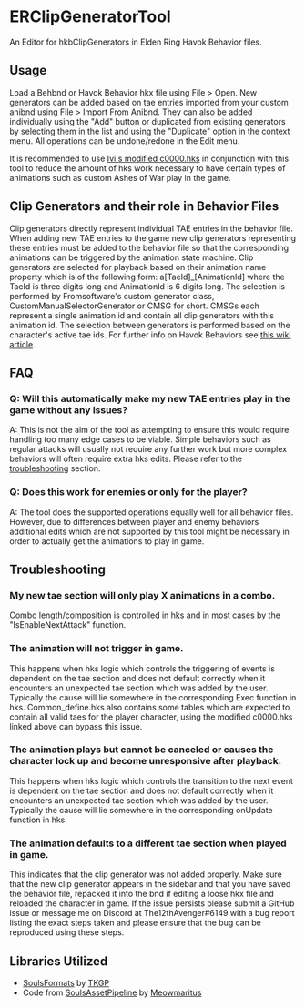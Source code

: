 # ERClipGeneratorTool
An Editor for hkbClipGenerators in Elden Ring Havok Behavior files.

## Usage
Load a Behbnd or Havok Behavior hkx file using File > Open.
New generators can be added based on tae entries imported from your custom anibnd using File > Import From Anibnd.
They can also be added individually using the "Add" button or duplicated from existing generators by selecting them in the list and using the "Duplicate" option in the context menu.
All operations can be undone/redone in the Edit menu.

It is recommended to use [Ivi's modified c0000.hks](https://github.com/ividyon/EldenRingHKS) in conjunction with this tool to reduce the amount of hks work necessary to have certain types of animations such as custom Ashes of War play in the game.

## Clip Generators and their role in Behavior Files
Clip generators directly represent individual TAE entries in the behavior file. When adding new TAE entries to the game new clip generators representing these entries must be added to the behavior file so that the corresponding animations can be triggered by the animation state machine. Clip generators are selected for playback based on their animation name property which is of the following form: a\[TaeId]_\[AnimationId] where the TaeId is three digits long and AnimationId is 6 digits long. The selection is performed by Fromsoftware's custom generator class, CustomManualSelectorGenerator or CMSG for short. CMSGs each represent a single animation id and contain all clip generators with this animation id. The selection between generators is performed based on the character's active tae ids. For further info on Havok Behaviors see [this wiki article](http://soulsmodding.wikidot.com/topics:havok-behavior-editing).

## FAQ

### Q: Will this automatically make my new TAE entries play in the game without any issues?
A: This is not the aim of the tool as attempting to ensure this would require handling too many edge cases to be viable. Simple behaviors such as regular attacks will usually not require any further work but more complex behaviors will often require extra hks edits. Please refer to the [troubleshooting](#Troubleshooting) section.

### Q: Does this work for enemies or only for the player?
A: The tool does the supported operations equally well for all behavior files. However, due to differences between player and enemy behaviors additional edits which are not supported by this tool might be necessary in order to actually get the animations to play in game.

## Troubleshooting

### My new tae section will only play X animations in a combo.
Combo length/composition is controlled in hks and in most cases by the "IsEnableNextAttack" function.

### The animation will not trigger in game.
This happens when hks logic which controls the triggering of events is dependent on the tae section and does not default correctly when it encounters an unexpected tae section which was added by the user. Typically the cause will lie somewhere in the corresponding Exec function in hks. Common_define.hks also contains some tables which are expected to contain all valid taes for the player character, using the modified c0000.hks linked above can bypass this issue.

### The animation plays but cannot be canceled or causes the character lock up and become unresponsive after playback.
This happens when hks logic which controls the transition to the next event is dependent on the tae section and does not default correctly when it encounters an unexpected tae section which was added by the user. Typically the cause will lie somewhere in the corresponding onUpdate function in hks.

### The animation defaults to a different tae section when played in game.
This indicates that the clip generator was not added properly. Make sure that the new clip generator appears in the sidebar and that you have saved the behavior file, repacked it into the bnd if editing a loose hkx file and reloaded the character in game. If the issue persists please submit a GitHub issue or message me on Discord at The12thAvenger#6149 with a bug report listing the exact steps taken and please ensure that the bug can be reproduced using these steps.

## Libraries Utilized

* [SoulsFormats](https://github.com/JKAnderson/SoulsFormats) by [TKGP](https://github.com/JKAnderson)
* Code from [SoulsAssetPipeline](https://github.com/Meowmaritus/SoulsAssetPipeline) by [Meowmaritus](https://github.com/Meowmaritus)